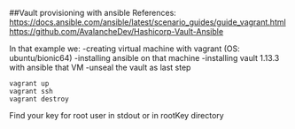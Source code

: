 ##Vault provisioning with ansible
References:
https://docs.ansible.com/ansible/latest/scenario_guides/guide_vagrant.html
https://github.com/AvalancheDev/Hashicorp-Vault-Ansible

In that example we:
-creating virtual machine with vagrant (OS: ubuntu/bionic64)
-installing ansible on that machine 
-installing vault 1.13.3 with ansible that VM
-unseal the vault as last step

```shell
vagrant up
vagrant ssh
vagrant destroy
```

Find your key for root user in stdout or in rootKey directory
